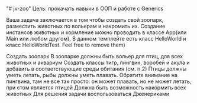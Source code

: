 "# jv-zoo" 
Цель: прокачать навыки в ООП и работе с Generics

Ваша задача заключается в том чтобы создать свой зоопарк, разместить животных по вольерам и накромить их. Создание инстансов животных и кормление можно проводить в классе App(или Main или любом другом). В данном темплейте есть класс HelloWorld и класс HelloWorldTest. Feel free to remove them)

Создать зоопарк
В зоопарке должны быть вольер для птиц, для всех животных и аквариум
Создать классы тигр, пингвин, воробей и акула и добавить в соответствующие среды обитания (см. п.2)
Птицы должны уметь летать, рыбы должны уметь плавать. Обратите внимание на пингвина, там не все так просто: он может плавать, но не может летать, при єтом является птицей
Должна быть возможность накормить всех животных
Для решения задачи воспользоваться Дженериками